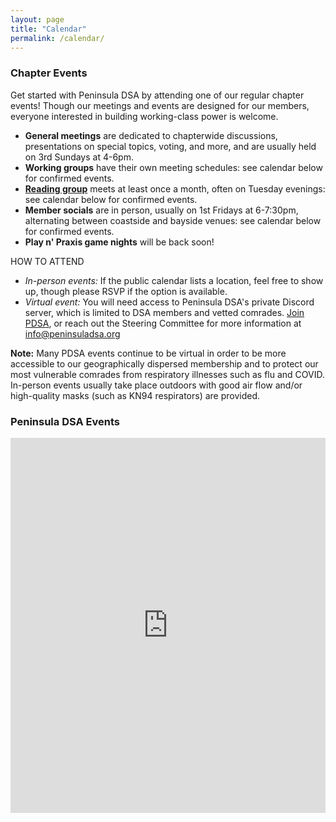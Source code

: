 ```yaml
---
layout: page
title: "Calendar"
permalink: /calendar/
---
```


<h3>Chapter Events</h3>
Get started with Peninsula DSA by attending one of our regular chapter events! Though our meetings and events are designed for our members, everyone interested in building working-class power is welcome.  <br>

* **General meetings** are dedicated to chapterwide discussions, presentations on special topics, voting, and more, and are usually held on 3rd Sundays at 4-6pm.
* **Working groups** have their own meeting schedules: see calendar below for confirmed events.
* [**Reading group**](../reading-group) meets at least once a month, often on Tuesday evenings: see calendar below for confirmed events.
* **Member socials** are in person, usually on 1st Fridays at 6-7:30pm, alternating between coastside and bayside venues: see calendar below for confirmed events.
* **Play n' Praxis game nights** will be back soon!

HOW TO ATTEND

* *In-person events:* If the public calendar lists a location, feel free to show up, though please RSVP if the option is available.
* *Virtual event:* You will need access to Peninsula DSA's private Discord server, which is limited to DSA members and vetted comrades. [Join PDSA](https://act.dsausa.org/donate/membership/), or reach out the Steering Committee for more information at info@peninsuladsa.org

**Note:** Many PDSA events continue to be virtual in order to be more accessible to our geographically dispersed membership and to protect our most vulnerable comrades from respiratory illnesses such as flu and COVID. In-person events usually take place outdoors with good air flow and/or high-quality masks (such as KN94 respirators) are provided.

<div id="upcoming"></div><!--/span-->
<div class="span9">
	<h3>Peninsula DSA Events</h3>
	<iframe src="https://calendar.google.com/calendar/u/0/embed?showTitle=0&mode=AGENDA&height=400&wkst=1&bgcolor=%23ffffff&src=peninsuladsa@gmail.com&color=%23711616&ctz=America/Los_Angeles" style=" border-width:0 " width="100%" height="600" frameborder="0" scrolling="no"></iframe>
</div><!--/span-->
